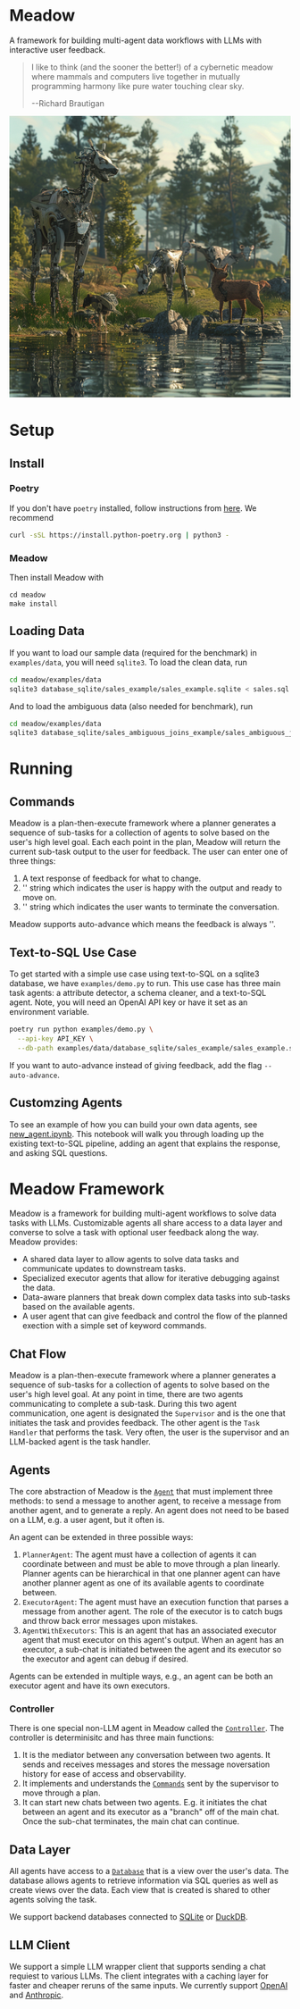 # Meadow
A framework for building multi-agent data workflows with LLMs with interactive user feedback.

> I like to think (and the sooner the better!) of a cybernetic meadow where mammals and computers live together in mutually programming harmony like pure water touching clear sky.
>
> --Richard Brautigan

<p align="center">
<img src="assets/meadow_image.png" alt="Cybernetic Meadow"/>
</p>

# Setup
## Install
### Poetry
If you don't have `poetry` installed, follow instructions from [here](https://python-poetry.org/docs/#installing-with-the-official-installer). We recommend

```bash
curl -sSL https://install.python-poetry.org | python3 -
```

### Meadow
Then install Meadow with
```
cd meadow
make install
```

## Loading Data
If you want to load our sample data (required for the benchmark) in `examples/data`, you will need `sqlite3`. To load the clean data, run

```bash
cd meadow/examples/data
sqlite3 database_sqlite/sales_example/sales_example.sqlite < sales.sql
```

And to load the ambiguous data (also needed for benchmark), run
```bash
cd meadow/examples/data
sqlite3 database_sqlite/sales_ambiguous_joins_example/sales_ambiguous_joins_example.sqlite < sales_ambiguous_joins.sql
```

# Running

## Commands
Meadow is a plan-then-execute framework where a planner generates a sequence of sub-tasks for a collection of agents to solve based on the user's high level goal. Each each point in the plan, Meadow will return the current sub-task output to the user for feedback. The user can enter one of three things:

1. A text response of feedback for what to change.
2. '<next>' string which indicates the user is happy with the output and ready to move on.
3. '<end>' string which indicates the user wants to terminate the conversation.

Meadow supports auto-advance which means the feedback is always '<next>'.

## Text-to-SQL Use Case
To get started with a simple use case using text-to-SQL on a sqlite3 database, we have `examples/demo.py` to run. This use case has three main task agents: a attribute detector, a schema cleaner, and a text-to-SQL agent. Note, you will need an OpenAI API key or have it set as an environment variable.
```bash
poetry run python examples/demo.py \
  --api-key API_KEY \
  --db-path examples/data/database_sqlite/sales_example/sales_example.sqlite
```

If you want to auto-advance instead of giving feedback, add the flag `--auto-advance`.

## Customzing Agents
To see an example of how you can build your own data agents, see [new_agent.ipynb](examples/notebookes/new_agent.ipynb). This notebook will walk you through loading up the existing text-to-SQL pipeline, adding an agent that explains the response, and asking SQL questions.

# Meadow Framework
Meadow is a framework for building multi-agent workflows to solve data tasks with LLMs. Customizable agents all share access to a data layer and converse to solve a task with optional user feedback along the way. Meadow provides:

* A shared data layer to allow agents to solve data tasks and communicate updates to downstream tasks.
* Specialized executor agents that allow for iterative debugging against the data.
* Data-aware planners that break down complex data tasks into sub-tasks based on the available agents.
* A user agent that can give feedback and control the flow of the planned exection with a simple set of keyword commands.

## Chat Flow
Meadow is a plan-then-execute framework where a planner generates a sequence of sub-tasks for a collection of agents to solve based on the user's high level goal. At any point in time, there are two agents communicating to complete a sub-task. During this two agent communication, one agent is designated the `Supervisor` and is the one that initiates the task and provides feedback. The other agent is the `Task Handler` that performs the task. Very often, the user is the supervisor and an LLM-backed agent is the task handler.

## Agents
The core abstraction of Meadow is the [`Agent`](meadow/agent/agent.py) that must implement three methods: to send a message to another agent, to receive a message from another agent, and to generate a reply. An agent does not need to be based on a LLM, e.g. a user agent, but it often is.

An agent can be extended in three possible ways:

1. `PlannerAgent`: The agent must have a collection of agents it can coordinate between and must be able to move through a plan linearly. Planner agents can be hierarchical in that one planner agent can have another planner agent as one of its available agents to coordinate between.
2. `ExecutorAgent`: The agent must have an execution function that parses a message from another agent. The role of the executor is to catch bugs and throw back error messages upon mistakes.
3. `AgentWithExecutors`: This is an agent that has an associated executor agent that must executor on this agent's output. When an agent has an executor, a sub-chat is initiated between the agent and its executor so the executor and agent can debug if desired.

Agents can be extended in multiple ways, e.g., an agent can be both an executor agent and have its own executors.

### Controller
There is one special non-LLM agent in Meadow called the [`Controller`](meadow/agent/controller.py). The controller is determinisitc and has three main functions:

1. It is the mediator between any conversation between two agents. It sends and receives messages and stores the message noversation history for ease of access and observability.
2. It implements and understands the [`Commands`](meadow/agent/schema.py) sent by the supervisor to move through a plan.
3. It can start new chats between two agents. E.g. it initiates the chat between an agent and its executor as a "branch" off of the main chat. Once the sub-chat terminates, the main chat can continue.

## Data Layer
All agents have access to a [`Database`](meadow/database/database.py) that is a view over the user's data. The database allows agents to retrieve information via SQL queries as well as create views over the data. Each view that is created is shared to other agents solving the task.

We support backend databases connected to [SQLite](https://sqlite.org/) or [DuckDB](https://duckdb.org/).

## LLM Client
We support a simple LLM wrapper client that supports sending a chat requiest to various LLMs. The client integrates with a caching layer for faster and cheaper reruns of the same inputs. We currently support [OpenAI](https://platform.openai.com/docs/overview) and [Anthropic](https://www.anthropic.com/api).